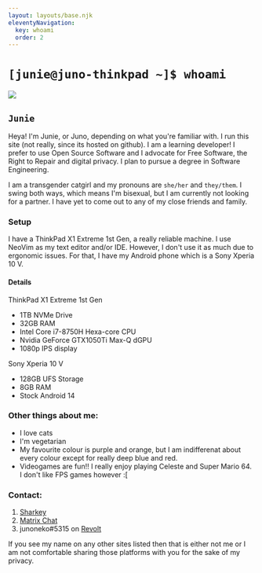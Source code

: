```yaml
---
layout: layouts/base.njk
eleventyNavigation:
  key: whoami
  order: 2
---
```

# `[junie@juno-thinkpad ~]$ whoami`

<img src="https://avatars.githubusercontent.com/u/122979310" class="center">

<h2 class="center"><code>Junie</code></h2>

Heya! I'm Junie, or Juno, depending on what you're familiar with. I run this site (not really, since its hosted on github). I am a learning developer! I prefer to use Open Source Software and I advocate for Free Software, the Right to Repair and digital privacy. I plan to pursue a degree in Software Engineering.

I am a transgender catgirl and my pronouns are `she/her` and `they/them`. I swing both ways, which means I'm bisexual, but I am currently not looking for a partner. I have yet to come out to any of my close friends and family.

### Setup
I have a ThinkPad X1 Extreme 1st Gen, a really reliable machine. I use NeoVim as my text editor and/or IDE. However, I don't use it as much due to ergonomic issues.
For that, I have my Android phone which is a Sony Xperia 10 V.

#### Details

ThinkPad X1 Extreme 1st Gen

- 1TB NVMe Drive
- 32GB RAM
- Intel Core i7-8750H Hexa-core CPU
- Nvidia GeForce GTX1050Ti Max-Q dGPU
- 1080p IPS display

Sony Xperia 10 V

- 128GB UFS Storage
- 8GB RAM
- Stock Android 14

### Other things about me:
- I love cats
- I'm vegetarian
- My favourite colour is purple and orange, but I am indifferenat about every colour except for really deep blue and red.
- Videogames are fun!! I really enjoy playing Celeste and Super Mario 64. I don't like FPS games however :[

### Contact:
1. [Sharkey](https://kitty.social/@nmj)
2. [Matrix Chat](https://matrix.to/#/@notmyjunie:catgirl.cloud)
3. junoneko#5315 on [Revolt](https://revolt.chat)

If you see my name on any other sites listed then that is either not me or I am not comfortable sharing those platforms with you for the sake of my privacy.
